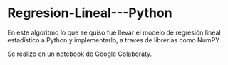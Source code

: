 # Regresion-Lineal---Python
En este algoritmo lo que se quiso fue llevar el modelo de regresión lineal estadístico a Python y implementarlo, a traves de librerias como NumPY.

Se realizo en un notebook de Google Colaboraty.
